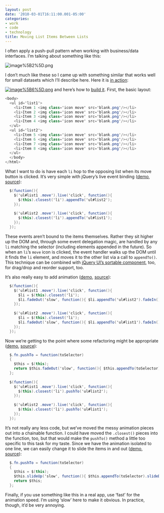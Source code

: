 ```yaml
---
layout: post
date: '2010-03-01T16:11:00.001-05:00'
categories:
- work
- code
- technology
title: Moving List Items Between Lists
---
```



I often apply a push-pull pattern when working with business/data interfaces. I’m talking about something like this:

![image%5B2%5D.png](/assets/2010/image%5B2%5D.png) 

I don’t much like these so I came up with something similar that works well for small datasets which I’ll describe here. Here it is [in action](http://jsbin.com/ucoqi):

[![image%5B6%5D.png](/assets/2010/image%5B6%5D.png)](http://jsbin.com/ucoqi) and here’s how to [build it](http://jsbin.com/ucoqi/edit). First, the basic layout:  
```cs
<body>
  <ul id='list1'>
    <li>Item 1 <img class='icon move' src='blank.png'/></li>
    <li>Item 2 <img class='icon move' src='blank.png'/></li>
    <li>Item 3 <img class='icon move' src='blank.png'/></li>
    <li>Item 4 <img class='icon move' src='blank.png'/></li>
  </ul>
  <ul id='list2'>
    <li>Item 5 <img class='icon move' src='blank.png'/></li>
    <li>Item 6 <img class='icon move' src='blank.png'/></li>
    <li>Item 7 <img class='icon move' src='blank.png'/></li>
    <li>Item 8 <img class='icon move' src='blank.png'/></li>
  </ul>
  </body>
</html>​
```



What I want to do is have each <code>li</code> hop to the opposing list when its move button is clicked. It’s very simple with jQuery’s live event binding ([demo](http://jsbin.com/ucoqi/1), [source](http://jsbin.com/ucoqi/1/edit)):


```cs
  $(function(){
    $('ul#list1 .move').live('click', function(){
      $(this).closest('li').appendTo('ul#list2');
    });
    
    $('ul#list2 .move').live('click', function(){
      $(this).closest('li').appendTo('ul#list1');
    });
  });
```






These events aren’t bound to the items themselves. Rather they sit higher up the DOM and, through some event delegation magic, are handled by any <code>li</code> matching the selector (including elements appended in the future). So when an <code>li</code>’s <code>move</code> icon is clicked, the event handler walks up the DOM until it finds the <code>li</code> element, and moves it to the other list via a call to <code>appendTo()</code>. This technique can be combined with [jQuery UI’s sortable component](http://jqueryui.com/demos/sortable/), too, for drag/drop and reorder support, too.


It’s also really easy to add animation ([demo](http://jsbin.com/ucoqi/3), [source](http://jsbin.com/ucoqi/3/edit)):


```cs
  $(function(){
    $('ul#list1 .move').live('click', function(){
      $li = $(this).closest('li');
      $li.fadeOut('slow', function(){ $li.appendTo('ul#list2').fadeIn(); });
    });
    
    $('ul#list2 .move').live('click', function(){
      $li = $(this).closest('li');
      $li.fadeOut('slow', function(){ $li.appendTo('ul#list1').fadeIn(); });
    });
  });
```



Now we’re getting to the point where some refactoring might be appropriate ([demo](http://jsbin.com/ucoqi/5), [source](http://jsbin.com/ucoqi/5/edit)):


```cs
  $.fn.pushTo = function(toSelector)
  {
    $this = $(this);
    return $this.fadeOut('slow', function(){ $this.appendTo(toSelector).fadeIn(); });   
  };
  
  $(function(){
    $('ul#list1 .move').live('click', function(){
      $(this).closest('li').pushTo('ul#list2');
    });
    
    $('ul#list2 .move').live('click', function(){
      $(this).closest('li').pushTo('ul#list1');
    });
  });
```



It’s not really any less code, but we’ve moved the messy animation pieces out into a chainable function. I could have moved the <code>.closest()</code> pieces into the function, too, but that would make the <code>pushTo()</code> method a little too specific to this task for my taste. Since we have the animation isolated to one line, we can easily change it to slide the items in and out ([demo](http://jsbin.com/ucoqi/7), [source](http://jsbin.com/ucoqi/7/edit)):


```cs
  $.fn.pushTo = function(toSelector)
  {
    $this = $(this);
    $this.slideUp('slow', function(){ $this.appendTo(toSelector).slideDown(); });   
    return $this;
  };
```



Finally, if you use something like this in a real app, use ‘fast’ for the animation speed. I’m using ‘slow’ here to make it obvious. In practice, though, it’d be very annoying. 
